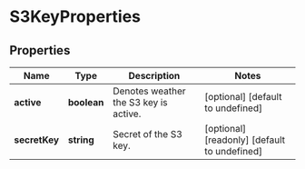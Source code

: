 # S3KeyProperties

## Properties
| Name | Type | Description | Notes |
| ------------ | ------------- | ------------- | ------------- |
| **active** | **boolean** | Denotes weather the S3 key is active. | [optional] [default to undefined] |
| **secretKey** | **string** | Secret of the S3 key. | [optional] [readonly] [default to undefined] |


